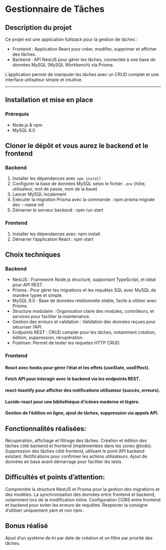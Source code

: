 # Gestionnaire de Tâches

## Description du projet

Ce projet est une application fullstack pour la gestion de tâches :  
- Frontend : Application React pour créer, modifier, supprimer et afficher des tâches.  
- Backend : API NestJS pour gérer les tâches, connectée à une base de données MySQL (MySQL Workbench) via Prisma.  

L’application permet de manipuler les tâches avec un CRUD complet et une interface utilisateur simple et intuitive.

---

## Installation et mise en place

### Prérequis
- Node.js & npm  
- MySQL 8.0

## Cloner le dépôt  et vous aurez le backend et le frontend

### Backend 
1. Installer les dépendances avec `npm install`  
2. Configurer la base de données MySQL selon le fichier `.env` (hôte, utilisateur, mot de passe, nom de la base)  
3. Lancer MySQL localement 
4. Exécuter la migration Prisma avec la commande :  npm prisma migrate dev --name init
5. Démarrer le serveur backend : npm run start


### Frontend
1. Installer les dépendances avec: npm install
2. Démarrer l’application React : npm start


## Choix techniques

### Backend
- NestJS : Framework Node.js structuré, supportant TypeScript, et idéal pour API REST.
- Prisma : Pour gérer les migrations et les requêtes SQL avec MySQL de manière typée et simple.
- MySQL 8.0 : Base de données relationnelle stable, facile à utiliser avec Prisma.
- Structure modulaire : Organisation claire des modules, contrôleurs, et services pour faciliter la maintenance.
- Gestion des erreurs et validation : Validation des données reçues pour sécuriser l’API.
- Endpoints REST : CRUD complet pour les tâches, notamment création, édition, suppression, récupération.
- Postman: Permet de tester les requetes HTTP CRUD.

### Frontend
#### React avec hooks pour gérer l’état et les effets (useState, useEffect).
#### Fetch API pour interagir avec le backend via les endpoints REST.
#### react-toastify pour afficher des notifications utilisateur (succès, erreurs).
#### Lucide-react pour une bibliothèque d’icônes moderne et légère.
#### Gestion de l’édition en ligne, ajout de tâches, suppression via appels API.


## Fonctionnalités réalisées:
Récupération, affichage et filtrage des tâches.
Création et édition des tâches côté backend et frontend (implémentées dans les zones @todo).
Suppression des tâches côté frontend, utilisant le point API backend existant.
Notifications pour confirmer les actions utilisateurs.
Ajout de données en base avant démarrage pour faciliter les tests.


## Difficultés et points d’attention:
Comprendre la structure NestJS et Prisma pour la gestion des migrations et des modèles.
La synchronisation des données entre frontend et backend, notamment lors de la modification inline.
Configuration CORS entre frontend et backend pour éviter les erreurs de requêtes.
Respecter la consigne d’utiliser uniquement yarn et non npm.


## Bonus réalisé
Ajout d’un système de tri par date de création et un filtre par priorité des tâches.
